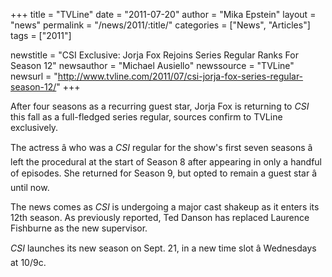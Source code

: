+++
title = "TVLine"
date = "2011-07-20"
author = "Mika Epstein"
layout = "news"
permalink = "/news/2011/:title/"
categories = ["News", "Articles"]
tags = ["2011"]

newstitle = "CSI Exclusive: Jorja Fox Rejoins Series Regular Ranks For Season 12"
newsauthor = "Michael Ausiello"
newssource = "TVLine"
newsurl = "http://www.tvline.com/2011/07/csi-jorja-fox-series-regular-season-12/"
+++

After four seasons as a recurring guest star, Jorja Fox is returning to *CSI* this fall as a full-fledged series regular, sources confirm to TVLine exclusively. 

The actress â who was a *CSI* regular for the show's first seven seasons â left the procedural at the start of Season 8 after appearing in only a handful of episodes. She returned for Season 9, but opted to remain a guest star â until now.

The news comes as *CSI* is undergoing a major cast shakeup as it enters its 12th season. As previously reported, Ted Danson has replaced Laurence Fishburne as the new supervisor.

*CSI* launches its new season on Sept. 21, in a new time slot â Wednesdays at 10/9c.

